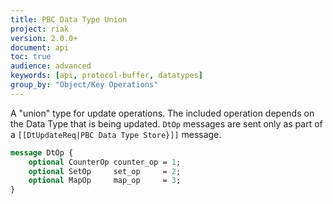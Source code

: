 ```yaml
---
title: PBC Data Type Union
project: riak
version: 2.0.0+
document: api
toc: true
audience: advanced
keywords: [api, protocol-buffer, datatypes]
group_by: "Object/Key Operations"
---
```


A "union" type for update operations. The included operation depends on the Data Type that is being updated. `DtOp` messages are sent only as part of a `[[DtUpdateReq|PBC Data Type Store}]]` message.

```protobuf
message DtOp {
    optional CounterOp counter_op = 1;
    optional SetOp     set_op     = 2;
    optional MapOp     map_op     = 3;
}
```